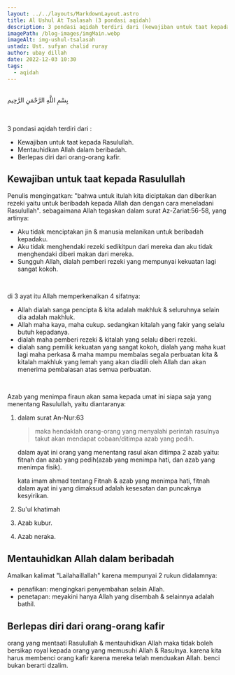 ```yaml
---
layout: ../../layouts/MarkdownLayout.astro
title: Al Ushul At Tsalasah (3 pondasi aqidah)
description: 3 pondasi aqidah terdiri dari (kewajiban untuk taat kepada Rasulullah, mentauhidkan Allah dalam beribadah, berlepas diri dari orang-orang kafir)
imagePath: /blog-images/imgMain.webp
imageAlt: img-ushul-tsalasah
ustadz: Ust. sufyan chalid ruray
author: ubay dillah
date: 2022-12-03 10:30
tags:
  - aqidah
---
```


<br>
<div class="font-arab-v1 font-bold text-4xl text-center"> بِسْمِ اللَّهِ الرَّحْمَنِ الرَّحِيم</div>
<br><br>

3 pondasi aqidah terdiri dari :

- Kewajiban untuk taat kepada Rasulullah.
- Mentauhidkan Allah dalam beribadah.
- Berlepas diri dari orang-orang kafir.

## Kewajiban untuk taat kepada Rasulullah

Penulis mengingatkan: "bahwa untuk itulah kita diciptakan dan diberikan rezeki yaitu untuk beribadah kepada Allah dan dengan cara meneladani Rasulullah". sebagaimana Allah tegaskan dalam surat Az-Zariat:56-58, yang artinya:

- Aku tidak menciptakan jin & manusia melanikan untuk beribadah kepadaku.
- Aku tidak menghendaki rezeki sedikitpun dari mereka dan aku tidak menghendaki diberi makan dari mereka.
- Sungguh Allah, dialah pemberi rezeki yang mempunyai kekuatan lagi sangat kokoh.

<br>

di 3 ayat itu Allah memperkenalkan 4 sifatnya:

- Allah dialah sanga pencipta & kita adalah makhluk & seluruhnya selain dia adalah makhluk.
- Allah maha kaya, maha cukup. sedangkan kitalah yang fakir yang selalu butuh kepadanya.
- dialah maha pemberi rezeki & kitalah yang selalu diberi rezeki.
- dialah sang pemilik kekuatan yang sangat kokoh, dialah yang maha kuat lagi maha perkasa & maha mampu membalas segala perbuatan kita & kitalah makhluk yang lemah yang akan diadili oleh Allah dan akan menerima pembalasan atas semua perbuatan.

<br>

Azab yang menimpa firaun akan sama kepada umat ini siapa saja yang menentang Rasulullah, yaitu diantaranya:

1. dalam surat An-Nur:63

   > maka hendaklah orang-orang yang menyalahi perintah rasulnya takut akan mendapat cobaan/ditimpa azab yang pedih.

   dalam ayat ini orang yang menentang rasul akan ditimpa 2 azab yaitu: fitnah dan azab yang pedih(azab yang menimpa hati, dan azab yang menimpa fisik). <br>

   kata imam ahmad tentang Fitnah & azab yang menimpa hati, fitnah dalam ayat ini yang dimaksud adalah kesesatan dan puncaknya kesyirikan.

2. Su'ul khatimah
3. Azab kubur.
4. Azab neraka.

## Mentauhidkan Allah dalam beribadah

Amalkan kalimat "Lailahaillallah" karena mempunyai 2 rukun didalamnya:

- penafikan: mengingkari penyembahan selain Allah.
- penetapan: meyakini hanya Allah yang disembah & selainnya adalah bathil.

## Berlepas diri dari orang-orang kafir

orang yang mentaati Rasulullah & mentauhidkan Allah maka tidak boleh bersikap royal kepada orang yang memusuhi Allah & Rasulnya. karena kita harus membenci orang kafir karena mereka telah menduakan Allah. benci bukan berarti dzalim.
